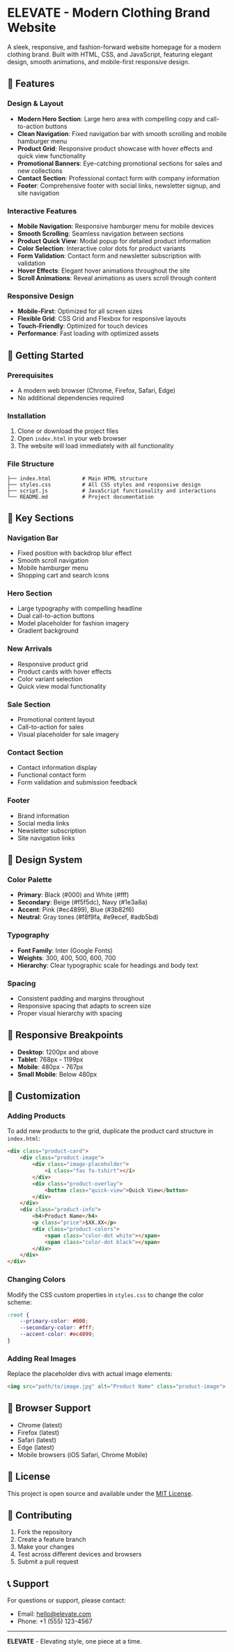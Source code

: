 # ELEVATE - Modern Clothing Brand Website

A sleek, responsive, and fashion-forward website homepage for a modern clothing brand. Built with HTML, CSS, and JavaScript, featuring elegant design, smooth animations, and mobile-first responsive design.

## 🎨 Features

### Design & Layout
- **Modern Hero Section**: Large hero area with compelling copy and call-to-action buttons
- **Clean Navigation**: Fixed navigation bar with smooth scrolling and mobile hamburger menu
- **Product Grid**: Responsive product showcase with hover effects and quick view functionality
- **Promotional Banners**: Eye-catching promotional sections for sales and new collections
- **Contact Section**: Professional contact form with company information
- **Footer**: Comprehensive footer with social links, newsletter signup, and site navigation

### Interactive Features
- **Mobile Navigation**: Responsive hamburger menu for mobile devices
- **Smooth Scrolling**: Seamless navigation between sections
- **Product Quick View**: Modal popup for detailed product information
- **Color Selection**: Interactive color dots for product variants
- **Form Validation**: Contact form and newsletter subscription with validation
- **Hover Effects**: Elegant hover animations throughout the site
- **Scroll Animations**: Reveal animations as users scroll through content

### Responsive Design
- **Mobile-First**: Optimized for all screen sizes
- **Flexible Grid**: CSS Grid and Flexbox for responsive layouts
- **Touch-Friendly**: Optimized for touch devices
- **Performance**: Fast loading with optimized assets

## 🚀 Getting Started

### Prerequisites
- A modern web browser (Chrome, Firefox, Safari, Edge)
- No additional dependencies required

### Installation
1. Clone or download the project files
2. Open `index.html` in your web browser
3. The website will load immediately with all functionality

### File Structure
```
├── index.html          # Main HTML structure
├── styles.css          # All CSS styles and responsive design
├── script.js           # JavaScript functionality and interactions
└── README.md           # Project documentation
```

## 🎯 Key Sections

### Navigation Bar
- Fixed position with backdrop blur effect
- Smooth scroll navigation
- Mobile hamburger menu
- Shopping cart and search icons

### Hero Section
- Large typography with compelling headline
- Dual call-to-action buttons
- Model placeholder for fashion imagery
- Gradient background

### New Arrivals
- Responsive product grid
- Product cards with hover effects
- Color variant selection
- Quick view modal functionality

### Sale Section
- Promotional content layout
- Call-to-action for sales
- Visual placeholder for sale imagery

### Contact Section
- Contact information display
- Functional contact form
- Form validation and submission feedback

### Footer
- Brand information
- Social media links
- Newsletter subscription
- Site navigation links

## 🎨 Design System

### Color Palette
- **Primary**: Black (#000) and White (#fff)
- **Secondary**: Beige (#f5f5dc), Navy (#1e3a8a)
- **Accent**: Pink (#ec4899), Blue (#3b82f6)
- **Neutral**: Gray tones (#f8f9fa, #e9ecef, #adb5bd)

### Typography
- **Font Family**: Inter (Google Fonts)
- **Weights**: 300, 400, 500, 600, 700
- **Hierarchy**: Clear typographic scale for headings and body text

### Spacing
- Consistent padding and margins throughout
- Responsive spacing that adapts to screen size
- Proper visual hierarchy with spacing

## 📱 Responsive Breakpoints

- **Desktop**: 1200px and above
- **Tablet**: 768px - 1199px
- **Mobile**: 480px - 767px
- **Small Mobile**: Below 480px

## 🔧 Customization

### Adding Products
To add new products to the grid, duplicate the product card structure in `index.html`:

```html
<div class="product-card">
    <div class="product-image">
        <div class="image-placeholder">
            <i class="fas fa-tshirt"></i>
        </div>
        <div class="product-overlay">
            <button class="quick-view">Quick View</button>
        </div>
    </div>
    <div class="product-info">
        <h4>Product Name</h4>
        <p class="price">$XX.XX</p>
        <div class="product-colors">
            <span class="color-dot white"></span>
            <span class="color-dot black"></span>
        </div>
    </div>
</div>
```

### Changing Colors
Modify the CSS custom properties in `styles.css` to change the color scheme:

```css
:root {
    --primary-color: #000;
    --secondary-color: #fff;
    --accent-color: #ec4899;
}
```

### Adding Real Images
Replace the placeholder divs with actual image elements:

```html
<img src="path/to/image.jpg" alt="Product Name" class="product-image">
```

## 🌟 Browser Support

- Chrome (latest)
- Firefox (latest)
- Safari (latest)
- Edge (latest)
- Mobile browsers (iOS Safari, Chrome Mobile)

## 📄 License

This project is open source and available under the [MIT License](LICENSE).

## 🤝 Contributing

1. Fork the repository
2. Create a feature branch
3. Make your changes
4. Test across different devices and browsers
5. Submit a pull request

## 📞 Support

For questions or support, please contact:
- Email: hello@elevate.com
- Phone: +1 (555) 123-4567

---

**ELEVATE** - Elevating style, one piece at a time. 